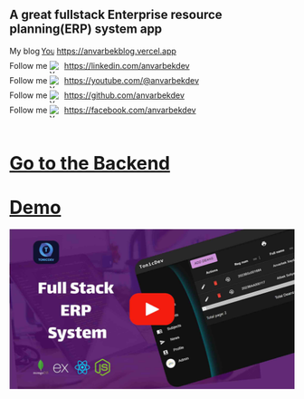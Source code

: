 ## A great fullstack Enterprise resource planning(ERP) system app

<div>    <div
      style="display: flex; justify-items: center; gap: 4px; margin-bottom: 4px"
    >
      My blog
      <a
        style="display: flex; justify-items: center; gap: 4px"
        target="_blank"
        href="https://anvarbekblog.vercel.app"
      >
        <img
          src="https://cdn-icons-png.flaticon.com/128/3308/3308395.png"
          alt="YouTube"
          style="display: flex; justify-items: center; gap: 4px"
          width="22"
          height="22"
        />
      https://anvarbekblog.vercel.app</a
      >
    </div>
    <div
      style="display: flex; justify-items: center; gap: 4px; margin-bottom: 4px"
    >
      Follow me
      <a
        target="_blank"
        style="display: flex; justify-items: center; gap: 4px"
        href="https://linkedin.com/anvarbekdev"
      >
        <img
          src="https://cdn-icons-png.flaticon.com/128/3536/3536505.png"
          alt="YouTube"
          width="22"
          height="22"
        />
        https://linkedin.com/anvarbekdev</a
      >
    </div>
    <div
      style="display: flex; justify-items: center; gap: 4px; margin-bottom: 4px"
    >
      Follow me
      <a
        target="_blank"
        style="display: flex; justify-items: center; gap: 4px"
        href="https://youtube.com/@anvarbekdev"
      >
        <img
          src="https://cdn-icons-png.flaticon.com/128/3670/3670147.png"
          alt="YouTube"
          width="22"
          height="22"
        />
        https://youtube.com/@anvarbekdev</a
      >
    </div>
    <div
      style="display: flex; justify-items: center; gap: 4px; margin-bottom: 4px"
    >
      Follow me
      <a
        target="_blank"
        style="display: flex; justify-items: center; gap: 4px"
        href="https://github.com/anvarbekdev"
      >
        <img
          src="https://cdn-icons-png.flaticon.com/128/2111/2111432.png"
          alt="YouTube"
          width="22"
          height="22"
        />
        https://github.com/anvarbekdev</a
      >
    </div>
    <div
      style="display: flex; justify-items: center; gap: 4px; margin-bottom: 4px"
    >
      Follow me
      <a
        target="_blank"
        style="display: flex; justify-items: center; gap: 4px"
        href="https://facebook.com/anvarbekdev"
      >
        <img
          src="https://cdn-icons-png.flaticon.com/128/733/733547.png"
          alt="YouTube"
          width="22"
          height="22"
        />
        https://facebook.com/anvarbekdev</a
      >
    </div></div><br> <br>
    <h3><a href="https://github.com/anvarbekdev/ERP-System-Backend-Admin-Dashboard" style="font-size: 32px">Go to the Backend</a></h3>
<div>  
    <h1><a target="_blank" href="https://youtu.be/xYtqmYZ-kDQ" style="font-size: 32px">Demo</a></h1>
</div>

<div>
      <a target="_blank" href="https://youtu.be/xYtqmYZ-kDQ">
        <img src="./demo.jpg" alt="" />
      </a>
    </div>

